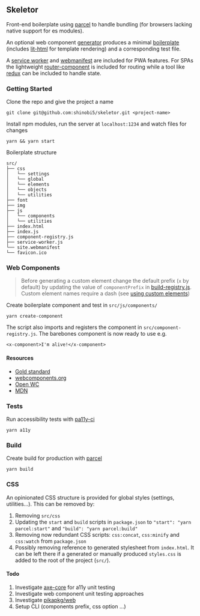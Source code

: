 ## Skeletor

Front-end boilerplate using [parcel](https://parceljs.org/) to handle bundling (for browsers lacking native support for es modules).

An optional web component [generator](https://github.com/shinobi5/skeletor/blob/master/scripts/create-component.js) produces a minimal [boilerplate](https://github.com/shinobi5/skeletor/blob/master/scripts/templates/component.js) (includes [lit-html](https://github.com/polymer/lit-html) for template rendering) and a corresponding test file.

A [service worker](https://github.com/shinobi5/skeletor/blob/master/src/service-worker.js) and [webmanifest](https://github.com/shinobi5/skeletor/blob/master/src/site.webmanifest) are included for PWA features. For SPAs the lightweight [router-component](https://github.com/mkay581/router-component) is included for routing while a tool like [redux](https://github.com/reduxjs/redux) can be included to handle state.

### Getting Started

Clone the repo and give the project a name
```
git clone git@github.com:shinobi5/skeletor.git <project-name>
```

Install npm modules, run the server at `localhost:1234` and watch files for changes 

```
yarn && yarn start
```

Boilerplate structure
```
src/
├── css
│   └── settings
│   └── global
│   └── elements
│   └── objects
│   └── utilities
├── font
├── img
├── js
│   └── components
│   └── utilities
├── index.html
├── index.js
├── component-registry.js
├── service-worker.js
└── site.webmanifest
└── favicon.ico
```

### Web Components

> Before generating a custom element change the default prefix (`x` by default) by updating the value of `componentPrefix` in [build-registry.js](https://github.com/shinobi5/skeletor/blob/master/scripts/build-registry.js). Custom element names require a dash (see [using custom elements](https://developer.mozilla.org/en-US/docs/Web/Web_Components/Using_custom_elements))

Create boilerplate component and test in `src/js/components/`
```
yarn create-component
```

The script also imports and registers the component in `src/component-registry.js`. The barebones component is now ready to use e.g. 
```
<x-component>I'm alive!</x-component>
```

#### Resources
+ [Gold standard](https://github.com/webcomponents/gold-standard/wiki)
+ [webcomponents.org](https://www.webcomponents.org)
+ [Open WC](https://open-wc.org/)
+ [MDN](https://developer.mozilla.org/en-US/docs/Web/Web_Components)

### Tests
Run accessibility tests with [pa11y-ci](https://github.com/pa11y/pa11y-ci)
```
yarn a11y
```

### Build

Create build for production with [parcel](https://parceljs.org/)
```
yarn build
```

### CSS
An opinionated CSS structure is provided for global styles (settings, utilities...). This can be removed by:

1. Removing `src/css`
2. Updating the `start` and `build` scripts in `package.json` to `"start": "yarn parcel:start"` and  `"build": "yarn parcel:build"`
3. Removing now redundant CSS scripts: `css:concat`, `css:minify` and `css:watch` from `package.json`
4. Possibly removing reference to generated stylesheet from `index.html`. It can be left there if a generated or manually produced `styles.css` is added to the root of the project (`src/`).

#### Todo
1. Investigate [axe-core](https://github.com/dequelabs/axe-core) for a11y unit testing
2. Investigate web component unit testing approaches
3. Investigate [pikapkg/web](https://github.com/pikapkg/web)
4. Setup CLI (components prefix, css option ...)
